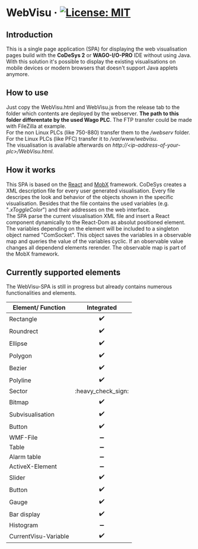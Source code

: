# WebVisu &middot; [![License: MIT](https://img.shields.io/badge/License-MIT-yellow.svg)](https://opensource.org/licenses/MIT)

## Introduction
This is a single page application (SPA) for displaying the web visualisation pages build with the **CoDeSys 2** or **WAGO-I/O-PRO** IDE without using Java. With this solution it's possible to display the existing visualisations on mobile devices or modern browsers that doesn't support Java applets anymore.

## How to use
Just copy the WebVisu.html and WebVisu.js from the release tab to the folder which contents are deployed by the webserver. **The path to this folder differentate by the used Wago PLC**. The FTP transfer could be made with FileZilla at example.  
For the non Linux PLCs (like 750-880) transfer them to the */webserv* folder. For the Linux PLCs (like PFC) transfer it to */var/www/webvisu*.  
The visualisation is available afterwards on *http://\<ip-address-of-your-plc>/WebVisu.html*.

## How it works
This SPA is based on the [React](https://github.com/facebook/react) and [MobX](https://github.com/mobxjs/mobx) framework. CoDeSys creates a XML description file for every user generated visualisation. Every file descripes the look and behavior of the objects shown in the specific visualisation. Besides that the file contains the used variables (e.g. "*.xToggleColor*") and their addresses on the web interface.  
The SPA parse the current visualisation XML file and insert a React component dynamically to the React-Dom as absolut positioned element. The variables depending on the element will be included to a singleton object named "ComSocket". This object saves the variables in a observable map and queries the value of the variables cyclic. If an observable value changes all dependend elements rerender. The observable map is part of the MobX framework.

## Currently supported elements
The WebVisu-SPA is still in progress but already contains numerous functionalities and elements.

| Element/ Function    | Integrated            | 
| -------------------- | :-------------------: | 
| Rectangle            | :heavy_check_mark:    |
| Roundrect            | :heavy_check_mark:    |
| Ellipse              | :heavy_check_mark:    |
| Polygon              | :heavy_check_mark:    |
| Bezier               | :heavy_check_mark:    |
| Polyline             | :heavy_check_mark:    |
| Sector               | :heavy_check_sign:    |
| Bitmap               | :heavy_check_mark:    |
| Subvisualisation     | :heavy_check_mark:    |
| Button               | :heavy_check_mark:    |
| WMF-File             | :heavy_minus_sign:    |
| Table                | :heavy_minus_sign:    |
| Alarm table          | :heavy_minus_sign:    |
| ActiveX-Element      | :heavy_minus_sign:    |
| Slider               | :heavy_check_mark:    |
| Button               | :heavy_check_mark:    |
| Gauge                | :heavy_check_mark:    |
| Bar display          | :heavy_check_mark:    |
| Histogram            | :heavy_minus_sign:    |
| CurrentVisu-Variable | :heavy_check_mark:    |
